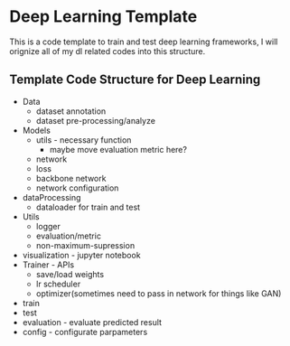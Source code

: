 # Deep Learning Template
This is a code template to train and test deep learning frameworks, I will orignize all of my dl related codes into this structure.
## Template Code Structure for Deep Learning
  + Data
    + dataset annotation
    + dataset pre-processing/analyze
  + Models
    + utils - necessary function
      + maybe move evaluation metric here?
    + network
    + loss
    + backbone network
    + network configuration
  + dataProcessing
    + dataloader for train and test
  + Utils
    + logger
    + evaluation/metric
    + non-maximum-supression
  + visualization - jupyter notebook
  + Trainer - APIs
    + save/load weights
    + lr scheduler
    + optimizer(sometimes need to pass in network for things like GAN)    
  + train
  + test
  + evaluation - evaluate predicted result
  + config - configurate parpameters